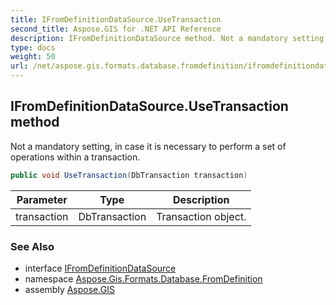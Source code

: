 ```yaml
---
title: IFromDefinitionDataSource.UseTransaction
second_title: Aspose.GIS for .NET API Reference
description: IFromDefinitionDataSource method. Not a mandatory setting in case it is necessary to perform a set of operations within a transaction
type: docs
weight: 50
url: /net/aspose.gis.formats.database.fromdefinition/ifromdefinitiondatasource/usetransaction/
---
```

## IFromDefinitionDataSource.UseTransaction method

Not a mandatory setting, in case it is necessary to perform a set of operations within a transaction.

```csharp
public void UseTransaction(DbTransaction transaction)
```

| Parameter | Type | Description |
| --- | --- | --- |
| transaction | DbTransaction | Transaction object. |

### See Also

* interface [IFromDefinitionDataSource](../)
* namespace [Aspose.Gis.Formats.Database.FromDefinition](../../ifromdefinitiondatasource/)
* assembly [Aspose.GIS](../../../)


